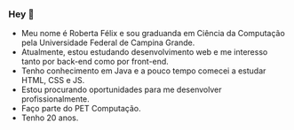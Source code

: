 ### Hey 👋

- Meu nome é Roberta Félix e sou graduanda em Ciência da Computação pela Universidade Federal de Campina Grande.
- Atualmente, estou estudando desenvolvimento web e me interesso tanto por back-end como por front-end.
- Tenho conhecimento em Java e a pouco tempo comecei a estudar HTML, CSS e JS. 
- Estou procurando oportunidades para me desenvolver profissionalmente.
- Faço parte do PET Computação.
- Tenho 20 anos.
